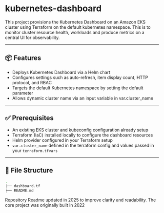 # kubernetes-dashboard

This project provisions the Kubernetes Dashboard on an Amazon EKS cluster using Terraform on the default kubernetes namespace. This is to monitor cluster resource health, workloads and produce metrics on a central UI for observability. 

---

## 📦 Features

- Deploys Kubernetes Dashboard via a Helm chart
- Configures settings such as auto-refresh, item display count, HTTP protocol, and RBAC
- Targets the default Kubernetes namespace by setting the default parameter
- Allows dynamic cluster name via an input variable in var.cluster_name

---

## ✅ Prerequisites

- An existing EKS cluster and kubeconfig configuration already setup 
- Terraform (IaC) installed locally to configure the dashboard resources
- Helm provider configured in your Terraform setup
- `var.cluster_name` defined in the terraform config and values passed in your `terraform.tfvars`

---

## 📁 File Structure

```bash
.
├── dashboard.tf     
├── README.md

```

 Repository Readme updated in 2025 to improve clarity and readability. The core project was originally built in 2022


